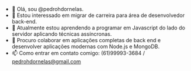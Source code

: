 -  👋 Olá, sou @pedrohdornelas.
- 👀 Estou interessado em migrar de carreira para área de desenvolvedor back-end. 
- 🌱 Atualmente estou aprendendo a programar em Javascript do lado do servidor aplicando técnicas assíncronas.
-  💞️ Procuro colaborar em aplicações completas de back end e desenvolver aplicações modernas com Node.js e MongoDB. 
- 📫 Como entrar em contato comigo: (61)99993-3684 / pedrohdornelas@gmail.com


<!---
pedrohdornelas/pedrohdornelas is a ✨ special ✨ repository because its `README.md` (this file) appears on your GitHub profile.
You can click the Preview link to take a look at your changes.
--->
